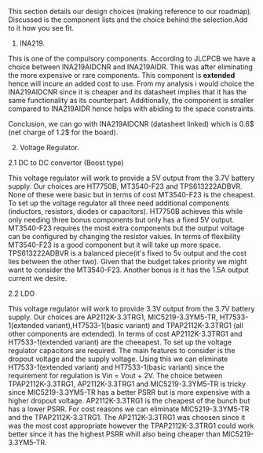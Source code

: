 This section details our design choices (making reference to our roadmap). Discussed is the component lists and the choice behind the selection.Add to it how you see fit.

1. INA219.
   
This is one of the compulsory components. According to JLCPCB we have a choice between INA219AIDCNR and INA219AIDR. This was after eliminating the more expensive or rare components. This component is **extended** hence will incure an added cost to use. From my analysis i would choice the INA219AIDCNR since it is cheaper and its datasheet implies that it has the same functionality as its counterpart. Additionally, the component is smaller compared to INA219AIDR hence helps with abiding to the space constraints.

Conclusion, we can go with INA219AIDCNR (datasheet linked) which is 0.6$ (net charge of 1.2$ for the board).

2. Voltage Regulator.
   
2.1 DC to DC convertor (Boost type)

This voltage regulator will work to provide a 5V output from the 3.7V battery supply. Our choices are HT7750B, MT3540-F23 and TPS613222ADBVR. None of these were basic but in terms of cost MT3540-F23 is the cheapest. To set up the voltage regulator all three need additional components (inductors, resistors, diodes or capacitors). HT7750B achieves this while only needing three bonus components but only has a fixed 5V output. MT3540-F23 requires the most extra components but the output voltage can be configured by changing the resistor values. In terms of flexibility MT3540-F23 is a good component but it will take up more space. TPS613222ADBVR is a balanced piece(it's fixed to 5v output and the cost lies between the other two). Given that the budget takes priority we might want to consider the MT3540-F23. Another bonus is it has the 1.5A output current we desire.

2.2 LDO 

This voltage regulator will work to provide 3.3V output from the 3.7V battery supply. Our choices are AP2112K-3.3TRG1, MIC5219-3.3YM5-TR, HT7533-1(extended variant),HT7533-1(basic variant) and TPAP2112K-3.3TRG1 (all other components are extended). In terms of cost AP2112K-3.3TRG1 and HT7533-1(extended variant) are the cheeapest. To set up the voltage regulator capacitors are required. The main features to consider is the dropout voltage and the supply voltage. Using this we can eliminate HT7533-1(extended variant) and HT7533-1(basic variant) since the requirement for regulation is Vin = Vout + 2V. The choice between TPAP2112K-3.3TRG1, AP2112K-3.3TRG1 and MIC5219-3.3YM5-TR is tricky since MIC5219-3.3YM5-TR has a better PSRR but is more expensive with a higher dropout voltage. AP2112K-3.3TRG1 is the cheapest of the bunch but has a lower PSRR. For cost reasons we can eliminate MIC5219-3.3YM5-TR and the TPAP2112K-3.3TRG1. The AP2112K-3.3TRG1 was choosen since it was the most cost appropriate however the TPAP2112K-3.3TRG1 could work better since it has the highest PSRR whill also being cheaper than MIC5219-3.3YM5-TR.

 

